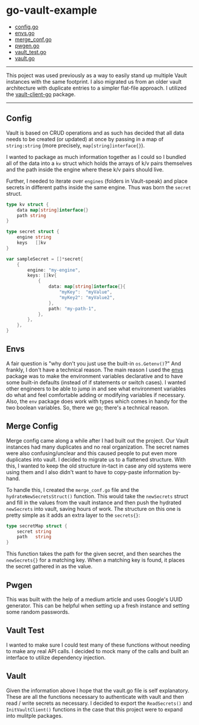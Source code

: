 # go-vault-example

- [config.go](#config)
- [envs.go](#envs)
- [merge_conf.go](#merge-config)
- [pwgen.go](#pwgen)
- [vault_test.go](#vault-test)
- [vault.go](#vault)

---

This poject was used previously as a way to easily stand up multiple Vault instances with the same footprint. I also migrated us from an older vault architecture with duplicate entries to a simpler flat-file approach.
I utilized the [vault-client-go](https://pkg.go.dev/github.com/hashicorp/vault-client-go@v0.4.1) package.

---

## Config

Vault is based on CRUD operations and as such has decided that all data needs to be created (or updated) at once by passing in a map of `string:string` (more precisely, `map[string]interface{}`).

I wanted to package as much information together as I could so I bundled all of the data into a `kv` struct which holds the arrays of k/v pairs themselves and the path inside the engine where these k/v pairs should live.

Further, I needed to iterate over `engines` (folders in Vault-speak) and place secrets in different paths inside the same engine. Thus was born the `secret` struct.

```go
type kv struct {
	data map[string]interface{}
	path string
}

type secret struct {
	engine string
	keys   []kv
}

var sampleSecret = []*secret{
	{
		engine: "my-engine",
		keys: []kv{
			{
				data: map[string]interface{}{
					"myKey":  "myValue",
					"myKey2": "myValue2",
				},
				path: "my-path-1",
			},
		},
	},
}
```

## Envs

A fair question is "why don't you just use the built-in `os.Getenv()`?" And frankly, I don't have a technical reason. The main reason I used the [envs](github.com/caarlos0/env/v8) package was to make the environment variables declarative and to have some built-in defaults (instead of if statements or switch cases). I wanted other engineers to be able to jump in and see what environment variables do what and feel comfortable adding or modifying variables if necessary. Also, the `env` package does work with types which comes in handy for the two boolean variables. So, there we go; there's a technical reason.

## Merge Config

Merge config came along a while after I had built out the project. Our Vault instances had many duplicates and no real organization. The secret names were also confusing/unclear and this caused people to put even more duplicates into vault. I decided to migrate us to a flattened structure. With this, I wanted to keep the old structure in-tact in case any old systems were using them and I also didn't want to have to copy-paste information by-hand.

To handle this, I created the `merge_conf.go` file and the `hydrateNewSecretsStruct()` function. This would take the `newSecrets` struct and fill in the values from the vault instance and then push the hydrated `newSecrets` into vault, saving hours of work. The structure on this one is pretty simple as it adds an extra layer to the `secrets{}`:

```go
type secretMap struct {
	secret string
	path   string
}
```
This function takes the path for the given secret, and then searches the `newSecrets{}` for a matching key. When a matching key is found, it places the secret gathered in as the value.

## Pwgen

This was built with the help of a medium article and uses Google's UUID generator. This can be helpful when setting up a fresh instance and setting some random passwords.

## Vault Test

I wanted to make sure I could test many of these functions without needing to make any real API calls. I decided to mock many of the calls and built an interface to utilize dependency injection.

## Vault

Given the information above I hope that the vault.go file is self explanatory. These are all the functions necessary to authenticate with vault and then read / write secrets as necessary. I decided to export the `ReadSecrets()` and `InitVaultClient()` functions in the case that this project were to expand into mulitple packages.